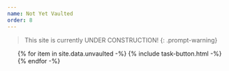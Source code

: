 ```yaml
---
name: Not Yet Vaulted
order: 8
---
```

> This site is currently UNDER CONSTRUCTION!
{: .prompt-warning}
<ul class="list-group">
{% for item in site.data.unvaulted -%}
  {% include task-button.html -%}
{% endfor -%}
</ul>
